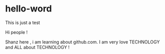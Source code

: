 # hello-word
This is just a test

Hi people ! 

Shanz here , i am learning about github.com.
I am very love TECHNOLOGY and ALL about TECHNOLOGY !

